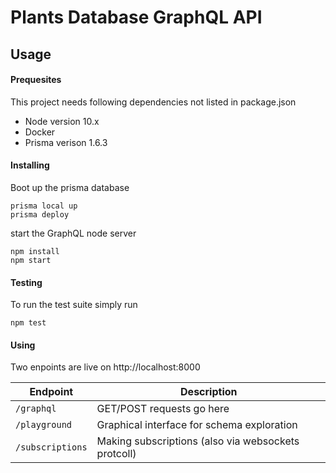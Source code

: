 # Plants Database GraphQL API

## Usage

#### Prequesites

This project needs following dependencies not listed in package.json

- Node version 10.x
- Docker
- Prisma verison 1.6.3

#### Installing
Boot up the prisma database
```
prisma local up
prisma deploy
```

start the GraphQL node server
```
npm install
npm start
```

#### Testing
To run the test suite simply run
```
npm test
```


#### Using

Two enpoints are live on http://localhost:8000

| Endpoint         | Description                                         |
| ---------------- | --------------------------------------------------- |
| `/graphql`       | GET/POST requests go here                           |
| `/playground`    | Graphical interface for schema exploration          |
| `/subscriptions` | Making subscriptions (also via websockets protcoll) |

<!-- #### Further documentation
check out the repository and open `./doc/schema/index.html` in -->